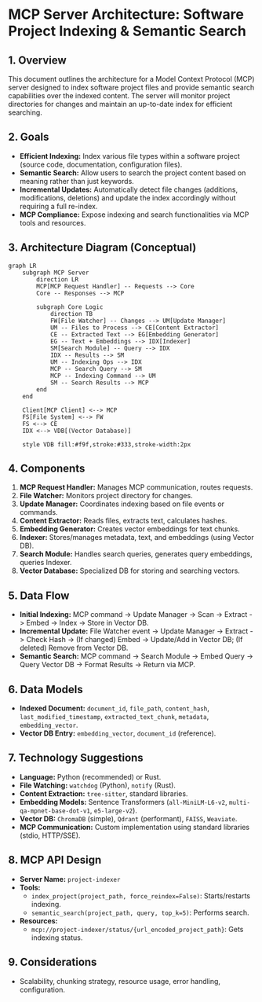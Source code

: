 # MCP Server Architecture: Software Project Indexing & Semantic Search

## 1. Overview

This document outlines the architecture for a Model Context Protocol (MCP) server designed to index software project files and provide semantic search capabilities over the indexed content. The server will monitor project directories for changes and maintain an up-to-date index for efficient searching.

## 2. Goals

*   **Efficient Indexing:** Index various file types within a software project (source code, documentation, configuration files).
*   **Semantic Search:** Allow users to search the project content based on meaning rather than just keywords.
*   **Incremental Updates:** Automatically detect file changes (additions, modifications, deletions) and update the index accordingly without requiring a full re-index.
*   **MCP Compliance:** Expose indexing and search functionalities via MCP tools and resources.

## 3. Architecture Diagram (Conceptual)

```mermaid
graph LR
    subgraph MCP Server
        direction LR
        MCP[MCP Request Handler] -- Requests --> Core
        Core -- Responses --> MCP

        subgraph Core Logic
            direction TB
            FW[File Watcher] -- Changes --> UM[Update Manager]
            UM -- Files to Process --> CE[Content Extractor]
            CE -- Extracted Text --> EG[Embedding Generator]
            EG -- Text + Embeddings --> IDX[Indexer]
            SM[Search Module] -- Query --> IDX
            IDX -- Results --> SM
            UM -- Indexing Ops --> IDX
            MCP -- Search Query --> SM
            MCP -- Indexing Command --> UM
            SM -- Search Results --> MCP
        end
    end

    Client[MCP Client] <--> MCP
    FS[File System] <--> FW
    FS <--> CE
    IDX <--> VDB[(Vector Database)]

    style VDB fill:#f9f,stroke:#333,stroke-width:2px
```

## 4. Components

1.  **MCP Request Handler:** Manages MCP communication, routes requests.
2.  **File Watcher:** Monitors project directory for changes.
3.  **Update Manager:** Coordinates indexing based on file events or commands.
4.  **Content Extractor:** Reads files, extracts text, calculates hashes.
5.  **Embedding Generator:** Creates vector embeddings for text chunks.
6.  **Indexer:** Stores/manages metadata, text, and embeddings (using Vector DB).
7.  **Search Module:** Handles search queries, generates query embeddings, queries Indexer.
8.  **Vector Database:** Specialized DB for storing and searching vectors.

## 5. Data Flow

*   **Initial Indexing:** MCP command -> Update Manager -> Scan -> Extract -> Embed -> Index -> Store in Vector DB.
*   **Incremental Update:** File Watcher event -> Update Manager -> Extract -> Check Hash -> (If changed) Embed -> Update/Add in Vector DB; (If deleted) Remove from Vector DB.
*   **Semantic Search:** MCP command -> Search Module -> Embed Query -> Query Vector DB -> Format Results -> Return via MCP.

## 6. Data Models

*   **Indexed Document:** `document_id`, `file_path`, `content_hash`, `last_modified_timestamp`, `extracted_text_chunk`, `metadata`, `embedding_vector`.
*   **Vector DB Entry:** `embedding_vector`, `document_id` (reference).

## 7. Technology Suggestions

*   **Language:** Python (recommended) or Rust.
*   **File Watching:** `watchdog` (Python), `notify` (Rust).
*   **Content Extraction:** `tree-sitter`, standard libraries.
*   **Embedding Models:** Sentence Transformers (`all-MiniLM-L6-v2`, `multi-qa-mpnet-base-dot-v1`, `e5-large-v2`).
*   **Vector DB:** `ChromaDB` (simple), `Qdrant` (performant), `FAISS`, `Weaviate`.
*   **MCP Communication:** Custom implementation using standard libraries (stdio, HTTP/SSE).

## 8. MCP API Design

*   **Server Name:** `project-indexer`
*   **Tools:**
    *   `index_project(project_path, force_reindex=False)`: Starts/restarts indexing.
    *   `semantic_search(project_path, query, top_k=5)`: Performs search.
*   **Resources:**
    *   `mcp://project-indexer/status/{url_encoded_project_path}`: Gets indexing status.

## 9. Considerations

*   Scalability, chunking strategy, resource usage, error handling, configuration.